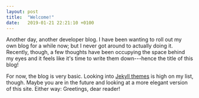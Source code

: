 ```yaml
---
layout: post
title:  "Welcome!"
date:   2019-01-21 22:21:10 +0100
---
```

Another day, another developer blog. I have been wanting to roll out my own blog for a while now; but I never got around to actually doing it. Recently, though, a few thoughts have been occupying the space behind my eyes and it feels like it's time to write them down---hence the title of this blog!

For now, the blog is very basic. Looking into [Jekyll themes][jekyll-themes] is high on my list, though. Maybe you are in the future and looking at a more elegant version of this site. Either way: Greetings, dear reader!

[jekyll-themes]: http://jekyllthemes.org
